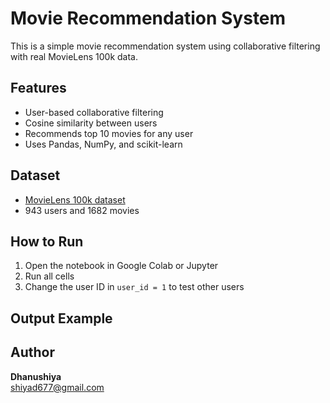 # Movie Recommendation System

This is a simple movie recommendation system using collaborative filtering with real MovieLens 100k data.

## Features

- User-based collaborative filtering
- Cosine similarity between users
- Recommends top 10 movies for any user
- Uses Pandas, NumPy, and scikit-learn

## Dataset

- [MovieLens 100k dataset](https://grouplens.org/datasets/movielens/100k/)
- 943 users and 1682 movies

## How to Run

1. Open the notebook in Google Colab or Jupyter
2. Run all cells
3. Change the user ID in `user_id = 1` to test other users

## Output Example


## Author

**Dhanushiya**  
shiyad677@gmail.com
